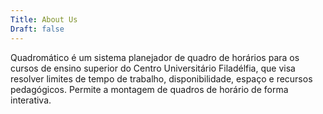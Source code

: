 ```yaml
---
Title: About Us
Draft: false
---
```


Quadromático é um sistema planejador de quadro de horários para os cursos de ensino superior do Centro Universitário Filadélfia, que visa resolver limites de tempo de trabalho, disponibilidade, espaço e recursos pedagógicos. Permite a montagem de quadros de horário de forma interativa.
